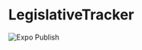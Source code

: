 # LegislativeTracker
![Expo Publish](https://github.com/Zjjc123/LegislativeTracker/workflows/Expo%20Publish/badge.svg)
